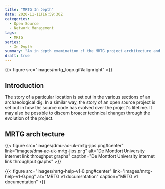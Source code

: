 ```yaml
---
title: "MRTG In Depth"
date: 2020-11-11T16:59:30Z
categories:
  - Open Source
  - Network Management
tags:
  - MRTG
series:
  - In Depth
summary: "An in depth examination of the MRTG project architecture and implementation and how it has evolved over the past 25 years."
draft: true
---
```


{{< figure src="images/mrtg_logo.gif#alignright" >}}

## Introduction

The story of a particular location is set out in the various sections of an archaeological dig. In a similar way, the story of an open source project is set out in how the source code has evolved over the project's lifetime. It may also be possible to discern broader technical changes through the evolution of the project.

## MRTG architecture

{{< figure src="images/dmu-ac-uk-mrtg-jips.png#center"
           link="images/dmu-ac-uk-mrtg-jips.png"
           alt="De Montfort University internet link throughput graphs"
           caption="De Montfort University internet link throughput graphs" >}}

{{< figure src="images/mrtg-help-v1-0.png#center"
           link="images/mrtg-help-v1-0.png"
           alt="MRTG v1 documentation"
           caption="MRTG v1 documentation" >}}
